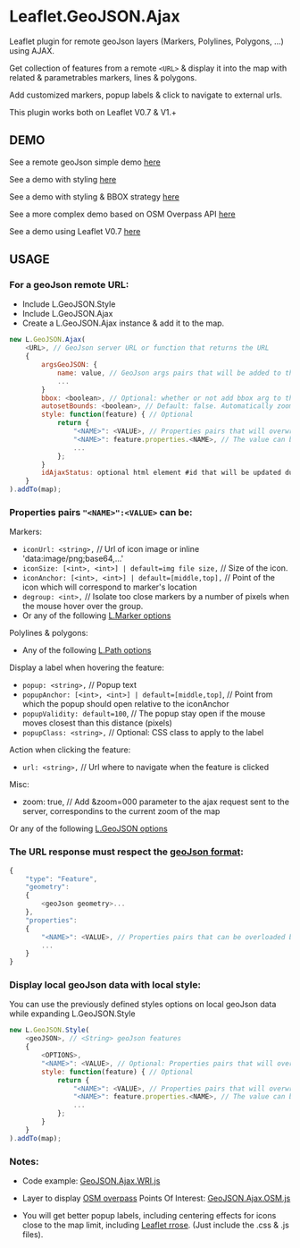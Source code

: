 # Leaflet.GeoJSON.Ajax

Leaflet plugin for remote geoJson layers (Markers, Polylines, Polygons, ...) using AJAX.

Get collection of features from a remote `<URL>` & display it into the map with related & parametrables markers, lines & polygons.

Add customized markers, popup labels & click to navigate to external urls.

This plugin works both on Leaflet V0.7 & V1.+

## DEMO

See a remote geoJson simple demo [here](https://dominique92.github.io/MyLeaflet/src/Leaflet.GeoJSON.Ajax/examples/simple.html)

See a demo with styling [here](https://dominique92.github.io/MyLeaflet/src/Leaflet.GeoJSON.Ajax/examples/styling.html)

See a demo with styling & BBOX strategy [here](https://dominique92.github.io/MyLeaflet/src/Leaflet.GeoJSON.Ajax)

See a more complex demo based on OSM Overpass API [here](https://dominique92.github.io/MyLeaflet/src/Leaflet.GeoJSON.Ajax/examples/osm.html)

See a demo using Leaflet V0.7 [here](https://dominique92.github.io/MyLeaflet/src/Leaflet.GeoJSON.Ajax/examples/v0.7.html)

## USAGE

### For a geoJson remote URL:

- Include L.GeoJSON.Style
- Include L.GeoJSON.Ajax
- Create a L.GeoJSON.Ajax instance & add it to the map.

```javascript
new L.GeoJSON.Ajax(
	<URL>, // GeoJson server URL or function that returns the URL
	{
		argsGeoJSON: {
			name: value, // GeoJson args pairs that will be added to the url with the syntax: ?name=value&...
			...
		}
		bbox: <boolean>, // Optional: whether or not add bbox arg to the geoJson server URL
		autosetBounds: <boolean>, // Default: false. Automatically zooms to extend of loaded data. Only applies when bbox is not set.
		style: function(feature) { // Optional
			return {
				"<NAME>": <VALUE>, // Properties pairs that will overwrite the geoJson flow features properties
				"<NAME>": feature.properties.<NAME>, // The value can be calculated from any geoJson property for each features.
				...
			};
		}
		idAjaxStatus: optional html element #id that will be updated during loading of the map
	}
).addTo(map);
```

### Properties pairs `"<NAME>":<VALUE>` can be:

Markers:

- `iconUrl: <string>,` // Url of icon image or inline 'data:image/png;base64,...'
- `iconSize: [<int>, <int>] | default=img file size,` // Size of the icon.
- `iconAnchor: [<int>, <int>] | default=[middle,top],` // Point of the icon which will correspond to marker's location
- `degroup: <int>,` // Isolate too close markers by a number of pixels when the mouse hover over the group.
- Or any of the following [L.Marker options](http://leafletjs.com/reference-1.2.0.html#marker)

Polylines & polygons:

- Any of the following [L.Path options](http://leafletjs.com/reference-1.2.0.html#path)

Display a label when hovering the feature:

- `popup: <string>,` // Popup text
- `popupAnchor: [<int>, <int>] | default=[middle,top]`, // Point from which the popup should open relative to the iconAnchor
- `popupValidity: default=100`, // The popup stay open if the mouse moves closest than this distance (pixels)
- `popupClass: <string>,` // Optional: CSS class to apply to the label

Action when clicking the feature:

- `url: <string>,` // Url where to navigate when the feature is clicked

Misc:

- zoom: true, // Add &zoom=000 parameter to the ajax request sent to the server, correspondins to the current zoom of the map

Or any of the following [L.GeoJSON options](http://leafletjs.com/reference-1.2.0.html#geojson)

### <geojson> The URL response must respect the <a href="http://geojson.org/geojson-spec.html">geoJson format</a>:</geojson>

```javascript
{
	"type": "Feature",
	"geometry":
	{
		<geoJson geometry>...
	},
	"properties":
	{
		"<NAME>": <VALUE>, // Properties pairs that can be overloaded by the GeoJSON options or style
		...
	}
}
```

### Display local geoJson data with local style:

You can use the previously defined styles options on local geoJson data while expanding L.GeoJSON.Style

```javascript
new L.GeoJSON.Style(
	<geoJSON>, // <String> geoJson features
	{
		<OPTIONS>,
		"<NAME>": <VALUE>, // Optional: Properties pairs that will overwrite the geoJson flow features properties
		style: function(feature) { // Optional
			return {
				"<NAME>": <VALUE>, // Properties pairs that will overwrite the geoJson flow features properties
				"<NAME>": feature.properties.<NAME>, // The value can be calculated from any geoJson property for each features.
				...
			};
		}
	}
).addTo(map);
```

### Notes:

- Code example: [GeoJSON.Ajax.WRI.js](https://github.com/Dominique92/Leaflet.GeoJSON.Ajax/blob/master/src/layers/GeoJSON.Ajax.WRI.js)

- Layer to display [OSM overpass](http://wiki.openstreetmap.org/wiki/Overpass_API) Points Of Interest: [GeoJSON.Ajax.OSM.js](https://github.com/Dominique92/Leaflet.GeoJSON.Ajax/blob/master/src/layers/GeoJSON.Ajax.OSM.js)

- You will get better popup labels, including centering effects for icons close to the map limit, including [Leaflet rrose](https://github.com/erictheise/rrose). (Just include the .css & .js files).
